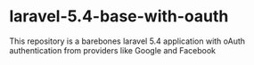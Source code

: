 # laravel-5.4-base-with-oauth
This repository is a barebones laravel 5.4 application with oAuth authentication from providers like Google and Facebook
